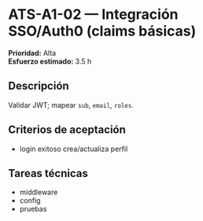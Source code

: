 # ATS-A1-02 — Integración SSO/Auth0 (claims básicas)

**Prioridad:** Alta  
**Esfuerzo estimado:** 3.5 h

## Descripción

Validar JWT; mapear `sub`, `email`, `roles`.

## Criterios de aceptación

- login exitoso crea/actualiza perfil

## Tareas técnicas

- middleware
- config
- pruebas
